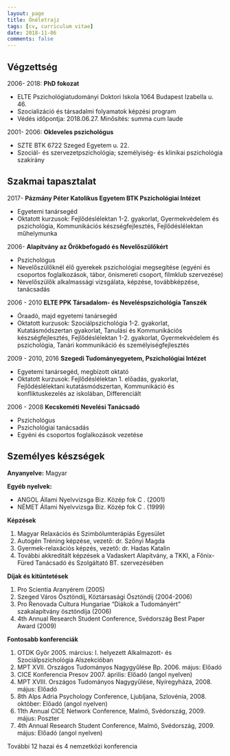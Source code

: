 ```yaml
---
layout: page
title: Önéletrajz
tags: [cv, curriculum vitae]
date: 2018-11-06
comments: false
---
```


## Végzettség
2006- 2018: __PhD fokozat__
- ELTE Pszichológiatudományi Doktori Iskola 1064 Budapest Izabella u. 46.
- Szocializáció és társadalmi folyamatok képzési program 
- Védés időpontja: 2018.06.27.  Minősítés: summa cum laude

2001- 2006: __Okleveles pszichológus__
- SZTE BTK 6722 Szeged Egyetem u. 22.
- Szociál- és szervezetpszichológia; személyiség- és klinikai pszichológia szakirány

## Szakmai tapasztalat
2017-  __Pázmány Péter Katolikus Egyetem BTK Pszichológiai Intézet__
- Egyetemi tanársegéd
- Oktatott kurzusok:  Fejlődéslélektan 1-2. gyakorlat, Gyermekvédelem és pszichológia,  Kommunikációs készségfejlesztés, Fejlődéslélektan műhelymunka

2006- __Alapítvány az Örökbefogadó és Nevelőszülőkért__
- Pszichológus
- Nevelőszülőknél élő gyerekek pszichológiai megsegítése (egyéni és csoportos foglalkozások, tábor, önismereti csoport, filmklub szervezése)
- Nevelőszülők alkalmassági vizsgálata, képzése, továbbképzése, tanácsadás 

2006 - 2010 __ELTE PPK Társadalom- és Neveléspszichológia Tanszék__
- Óraadó, majd egyetemi tanársegéd 
- Oktatott kurzusok: Szociálpszichológia 1-2. gyakorlat, Kutatásmódszertan gyakorlat, Tanulási és Kommunikációs készségfejlesztés, Fejlődéslélektan 1-2. gyakorlat, Gyermekvédelem és pszichológia, Tanári kommunikáció és személyiségfejlesztés

2009 - 2010, 2016 __Szegedi Tudományegyetem, Pszichológiai Intézet__
  - Egyetemi tanársegéd, megbízott oktató
  - Oktatott kurzusok: Fejlődéslélektan 1. előadás, gyakorlat, Fejlődéslélektani kutatásmódszertan, Kommunikáció és konfliktuskezelés az iskolában, Differenciált 

2006 - 2008 __Kecskeméti Nevelési Tanácsadó__
  - Pszichológus
  - Pszichológiai tanácsadás
  - Egyéni és csoportos foglalkozások vezetése

## Személyes készségek
 __Anyanyelve:__ Magyar

 __Egyéb nyelvek:__
- ANGOL Állami Nyelvvizsga Biz. Közép fok C . (2001)
- NÉMET Állami Nyelvvizsga Biz. Közép fok C . (1999)

__Képzések__
1. Magyar Relaxációs és Szimbólumterápiás Egyesület
1. Autogén Tréning képzése, vezető: dr. Szőnyi Magda
1. Gyermek-relaxációs képzés, vezető: dr. Hadas Katalin
1. További akkreditált képzések a Vadaskert Alapítvány, a TKKI, a Főnix-Füred Tanácsadó és Szolgáltató BT. szervezésében

__Díjak és kitüntetések__
1. Pro Scientia Aranyérem (2005)
2. Szeged Város Ösztöndíj, Köztársasági Ösztöndíj (2004-2006)
3. Pro Renovada Cultura Hungariae  “Diákok a Tudományért” szakalapítvány ösztöndíja (2006)
4. 4th Annual Research Student Conference, Svédország Best Paper Award (2009)

__Fontosabb konferenciák__	
1. OTDK Győr  2005. március: I. helyezett Alkalmazott- és Szociálpszichológia Alszekcióban
1. MPT  XVII. Országos Tudományos Nagygyűlése Bp. 2006. május: Előadó
1. CICE Konferencia  Presov 2007. április: Előadó (angol nyelven)
1. MPT XVIII. Országos Tudományos Nagygyűlése, Nyíregyháza, 2008. május: Előadó
1. 8th Alps Adria Psychology Conference, Ljubljana, Szlovénia, 2008. október: Előadó (angol nyelven)
1. 11th Annual CICE Network Conference, Malmö, Svédország, 2009. május: Poszter
1. 4th Annual Research Student Conference, Malmö, Svédország, 2009. május: Előadó (angol nyelven) 

További 12 hazai és 4 nemzetközi konferencia


